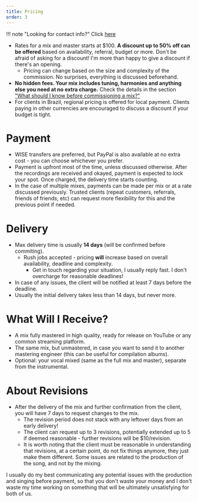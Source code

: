 ```yaml
---
title: Pricing
order: 3
---
```


!!! note "Looking for contact info?"
    Click [here](contact.md)

* Rates for a mix and master starts at $100. **A discount up to 50% off can be offered** based on availability, referral, budget or more. Don't be afraid of asking for a discount! I'm more than happy to give a discount if there's an opening.
    * Pricing can change based on the size and complexity of the commission. No surprises, everything is discussed beforehand.
* **No hidden fees. Your mix includes tuning, harmonies and anything else you need at no extra charge.** Check the details in the section ["What should I know before commissioning a mix?"](guide.md)
* For clients in Brazil, regional pricing is offered for local payment. Clients paying in other currencies are encouraged to discuss a discount if your budget is tight.

# Payment

* WISE transfers are preferred, but PayPal is also available at no extra cost - you can choose whichever you prefer.
* Payment is upfront most of the time, unless discussed otherwise. After the recordings are received and okayed, payment is expected to lock your spot. Once charged, the delivery time starts counting.
* In the case of multiple mixes, payments can be made per mix or at a rate discussed previously. Trusted clients (repeat customers, referrals, friends of friends, etc) can request more flexibility for this and the previous point if needed.

# Delivery

* Max delivery time is usually **14 days** (will be confirmed before commiting).
    * Rush jobs accepted - pricing **will** increase based on overall availability, deadline and complexity.
        * Get in touch regarding your situation, I usually reply fast. I don't overcharge for reasonable deadlines!
* In case of any issues, the client will be notified at least 7 days before the deadline.
* Usually the initial delivery takes less than 14 days, but never more.

# What Will I Receive?

* A mix fully mastered in high quality, ready for release on YouTube or any common streaming platform.
* The same mix, but unmastered, in case you want to send it to another mastering engineer (this can be useful for compilation albums).
* Optional: your vocal mixed (same as the full mix and master), separate from the instrumental.
  
# About Revisions

* After the delivery of the mix and further confirmation from the client, you will have 7 days to request changes to the mix.
    * The revision period does not stack with any leftover days from an early delivery!
    * The client can request up to 3 revisions, potentially extended up to 5 if deemed reasonable - further revisions will be $10/revision.
    * It is worth noting that the client must be reasonable in understanding that revisions, at a certain point, do not fix things anymore, they just make them different. Some issues are related to the production of the song, and not by the mixing.

I usually do my best communicating any potential issues with the production and singing before payment, so that you don't waste your money and I don't waste my time working on something that will be ultimately unsatisfying for both of us.